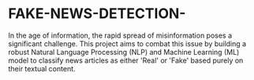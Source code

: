 # FAKE-NEWS-DETECTION-
In the age of information, the rapid spread of misinformation poses a significant challenge. This project aims to combat this issue by building a robust Natural Language Processing (NLP) and Machine Learning (ML) model to classify news articles as either 'Real' or 'Fake' based purely on their textual content.
